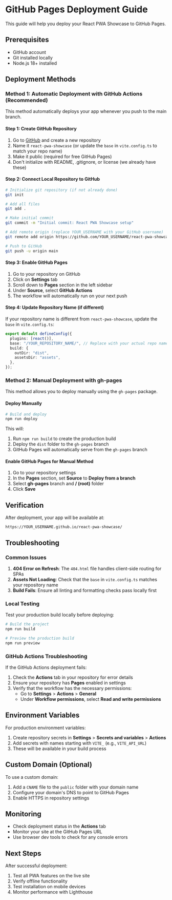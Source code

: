 # GitHub Pages Deployment Guide

This guide will help you deploy your React PWA Showcase to GitHub Pages.

## Prerequisites

- GitHub account
- Git installed locally
- Node.js 18+ installed

## Deployment Methods

### Method 1: Automatic Deployment with GitHub Actions (Recommended)

This method automatically deploys your app whenever you push to the main branch.

#### Step 1: Create GitHub Repository

1. Go to [GitHub](https://github.com) and create a new repository
2. Name it `react-pwa-showcase` (or update the `base` in `vite.config.ts` to match your repo name)
3. Make it public (required for free GitHub Pages)
4. Don't initialize with README, .gitignore, or license (we already have these)

#### Step 2: Connect Local Repository to GitHub

```bash
# Initialize git repository (if not already done)
git init

# Add all files
git add .

# Make initial commit
git commit -m "Initial commit: React PWA Showcase setup"

# Add remote origin (replace YOUR_USERNAME with your GitHub username)
git remote add origin https://github.com/YOUR_USERNAME/react-pwa-showcase.git

# Push to GitHub
git push -u origin main
```

#### Step 3: Enable GitHub Pages

1. Go to your repository on GitHub
2. Click on **Settings** tab
3. Scroll down to **Pages** section in the left sidebar
4. Under **Source**, select **GitHub Actions**
5. The workflow will automatically run on your next push

#### Step 4: Update Repository Name (if different)

If your repository name is different from `react-pwa-showcase`, update the `base` in `vite.config.ts`:

```typescript
export default defineConfig({
  plugins: [react()],
  base: "/YOUR_REPOSITORY_NAME/", // Replace with your actual repo name
  build: {
    outDir: "dist",
    assetsDir: "assets",
  },
});
```

### Method 2: Manual Deployment with gh-pages

This method allows you to deploy manually using the `gh-pages` package.

#### Deploy Manually

```bash
# Build and deploy
npm run deploy
```

This will:
1. Run `npm run build` to create the production build
2. Deploy the `dist` folder to the `gh-pages` branch
3. GitHub Pages will automatically serve from the `gh-pages` branch

#### Enable GitHub Pages for Manual Method

1. Go to your repository settings
2. In the **Pages** section, set **Source** to **Deploy from a branch**
3. Select **gh-pages** branch and **/ (root)** folder
4. Click **Save**

## Verification

After deployment, your app will be available at:
```
https://YOUR_USERNAME.github.io/react-pwa-showcase/
```

## Troubleshooting

### Common Issues

1. **404 Error on Refresh**: The `404.html` file handles client-side routing for SPAs
2. **Assets Not Loading**: Check that the `base` in `vite.config.ts` matches your repository name
3. **Build Fails**: Ensure all linting and formatting checks pass locally first

### Local Testing

Test your production build locally before deploying:

```bash
# Build the project
npm run build

# Preview the production build
npm run preview
```

### GitHub Actions Troubleshooting

If the GitHub Actions deployment fails:

1. Check the **Actions** tab in your repository for error details
2. Ensure your repository has **Pages** enabled in settings
3. Verify that the workflow has the necessary permissions:
   - Go to **Settings** > **Actions** > **General**
   - Under **Workflow permissions**, select **Read and write permissions**

## Environment Variables

For production environment variables:

1. Create repository secrets in **Settings** > **Secrets and variables** > **Actions**
2. Add secrets with names starting with `VITE_` (e.g., `VITE_API_URL`)
3. These will be available in your build process

## Custom Domain (Optional)

To use a custom domain:

1. Add a `CNAME` file to the `public` folder with your domain name
2. Configure your domain's DNS to point to GitHub Pages
3. Enable HTTPS in repository settings

## Monitoring

- Check deployment status in the **Actions** tab
- Monitor your site at the GitHub Pages URL
- Use browser dev tools to check for any console errors

## Next Steps

After successful deployment:

1. Test all PWA features on the live site
2. Verify offline functionality
3. Test installation on mobile devices
4. Monitor performance with Lighthouse